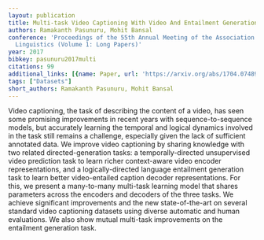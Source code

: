 ```yaml
---
layout: publication
title: Multi-task Video Captioning With Video And Entailment Generation
authors: Ramakanth Pasunuru, Mohit Bansal
conference: 'Proceedings of the 55th Annual Meeting of the Association for Computational
  Linguistics (Volume 1: Long Papers)'
year: 2017
bibkey: pasunuru2017multi
citations: 99
additional_links: [{name: Paper, url: 'https://arxiv.org/abs/1704.07489'}]
tags: ["Datasets"]
short_authors: Ramakanth Pasunuru, Mohit Bansal
---
```

Video captioning, the task of describing the content of a video, has seen
some promising improvements in recent years with sequence-to-sequence models,
but accurately learning the temporal and logical dynamics involved in the task
still remains a challenge, especially given the lack of sufficient annotated
data. We improve video captioning by sharing knowledge with two related
directed-generation tasks: a temporally-directed unsupervised video prediction
task to learn richer context-aware video encoder representations, and a
logically-directed language entailment generation task to learn better
video-entailed caption decoder representations. For this, we present a
many-to-many multi-task learning model that shares parameters across the
encoders and decoders of the three tasks. We achieve significant improvements
and the new state-of-the-art on several standard video captioning datasets
using diverse automatic and human evaluations. We also show mutual multi-task
improvements on the entailment generation task.